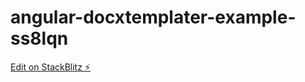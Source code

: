 # angular-docxtemplater-example-ss8lqn

[Edit on StackBlitz ⚡️](https://stackblitz.com/edit/angular-docxtemplater-example-ss8lqn)